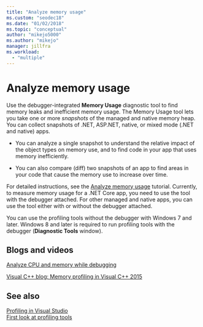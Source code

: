 ```yaml
---
title: "Analyze memory usage"
ms.custom: "seodec18"
ms.date: "01/02/2018"
ms.topic: "conceptual"
author: "mikejo5000"
ms.author: "mikejo"
manager: jillfra
ms.workload: 
  - "multiple"
---
```

# Analyze memory usage
Use the debugger-integrated **Memory Usage** diagnostic tool to find memory leaks and inefficient memory usage. The Memory Usage tool lets you take one or more *snapshots* of the managed and native memory heap. You can collect snapshots of .NET, ASP.NET, native, or mixed mode (.NET and native) apps.  
  
-   You can analyze a single snapshot to understand the relative impact of the object types on memory use, and to find code in your app that uses memory inefficiently.  
  
-   You can also compare (diff) two snapshots of an app to find areas in your code that cause the memory use to increase over time.  

For detailed instructions, see the [Analyze memory usage](../profiling/memory-usage.md) tutorial.  Currently, to measure memory usage for a .NET Core app, you need to use the tool with the debugger attached. For other managed and native apps, you can use the tool either with or without the debugger attached.

You can use the profiling tools without the debugger with Windows 7 and later. Windows 8 and later is required to run profiling tools with the debugger (**Diagnostic Tools** window).
  
## Blogs and videos  

 [Analyze CPU and memory while debugging](https://blogs.msdn.microsoft.com/visualstudio/2016/02/15/analyze-cpu-memory-while-debugging/)  
  
 [Visual C++ blog: Memory profiling in Visual C++ 2015](https://blogs.msdn.microsoft.com/vcblog/2015/10/21/memory-profiling-in-visual-c-2015/)  

## See also
 [Profiling in Visual Studio](../profiling/index.md)  
 [First look at profiling tools](../profiling/profiling-feature-tour.md)